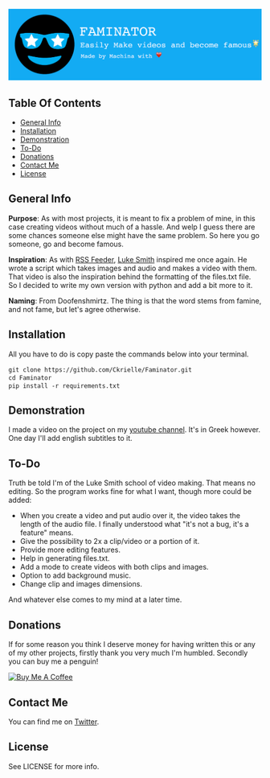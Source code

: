 ![Faminator Logo](/images/logo.png)

## Table Of Contents
* [General Info](#general-info)
* [Installation](#installation)
* [Demonstration](#demonstration)
* [To-Do](#to-do)
* [Donations](#donations)
* [Contact Me](#contact-me)
* [License](#license)

## General Info
**Purpose**: As with most projects, it is meant to fix a problem of mine, in this case creating videos without much of a hassle. And welp I guess there are some chances someone else might have the same problem. So here you go someone, go and become famous.

**Inspiration**: As with [RSS Feeder](https://github.com/Ckrielle/RSS-Feeder), [Luke Smith](https://www.youtube.com/c/LukeSmithxyz) inspired me once again. He wrote a script which takes images and audio and makes a video with them. That video is also the inspiration behind the formatting of the files.txt file. So I decided to write my own version with python and add a bit more to it.

**Naming**: From Doofenshmirtz. The thing is that the word stems from famine, and not fame, but let's agree otherwise.

## Installation

All you have to do is copy paste the commands below into your terminal.
```
git clone https://github.com/Ckrielle/Faminator.git
cd Faminator
pip install -r requirements.txt
```
## Demonstration

I made a video on the project on my [youtube channel](https://www.youtube.com/watch?v=GX6JuASu1Xk). It's in Greek however. One day I'll add english subtitles to it.

## To-Do

Truth be told I'm of the Luke Smith school of video making. That means no editing. So the program works fine for what I want, though more could be added:

* When you create a video and put audio over it, the video takes the length of the audio file. I finally understood what "it's not a bug, it's a feature" means.
* Give the possibility to 2x a clip/video or a portion of it.
* Provide more editing features.
* Help in generating files.txt.
* Add a mode to create videos with both clips and images.
* Option to add background music.
* Change clip and images dimensions.

And whatever else comes to my mind at a later time.

## Donations

If for some reason you think I deserve money for having written this or any of my other projects, firstly thank you very much I'm humbled. Secondly you can buy me a penguin!

<a href="https://www.buymeacoffee.com/Machina" target="_blank"><img src="https://www.buymeacoffee.com/assets/img/custom_images/orange_img.png" alt="Buy Me A Coffee" style="height: auto !important;width: auto !important;" ></a>
## Contact Me

You can find me on [Twitter](https://twitter.com/3xM4ch1n4).

## License

See LICENSE for more info.
